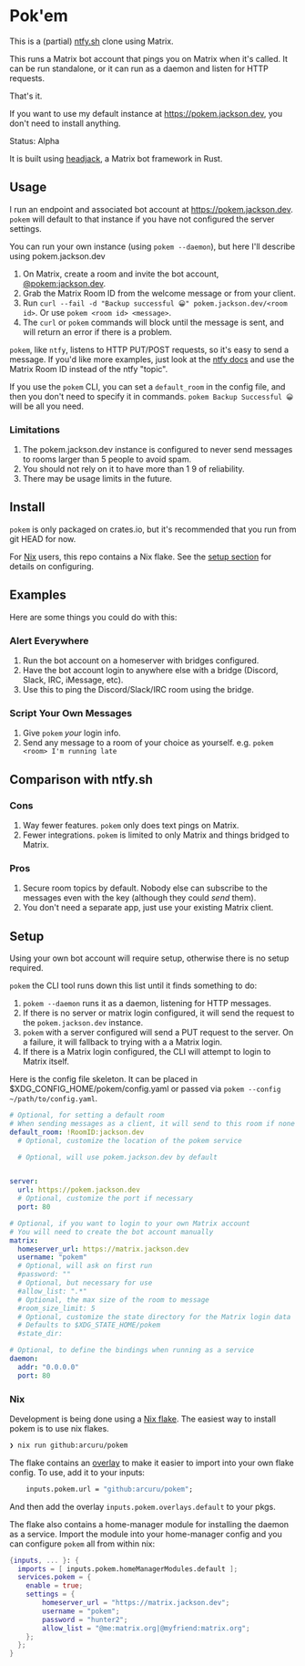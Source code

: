 # Pok'em

This is a (partial) [ntfy.sh](https://ntfy.sh) clone using Matrix.

This runs a Matrix bot account that pings you on Matrix when it's called.
It can be run standalone, or it can run as a daemon and listen for HTTP requests.

That's it.

If you want to use my default instance at https://pokem.jackson.dev, you don't need to install anything.

Status: Alpha

It is built using [headjack](https://github.com/arcuru/headjack), a Matrix bot framework in Rust.

## Usage

I run an endpoint and associated bot account at https://pokem.jackson.dev.
`pokem` will default to that instance if you have not configured the server settings.

You can run your own instance (using `pokem --daemon`), but here I'll describe using pokem.jackson.dev

1. On Matrix, create a room and invite the bot account, [@pokem:jackson.dev](https://matrix.to/#/@pokem:jackson.dev).
2. Grab the Matrix Room ID from the welcome message or from your client.
3. Run `curl --fail -d "Backup successful 😀" pokem.jackson.dev/<room id>`. Or use `pokem <room id> <message>`.
4. The `curl` or `pokem` commands will block until the message is sent, and will return an error if there is a problem.

`pokem`, like `ntfy`, listens to HTTP PUT/POST requests, so it's easy to send a message.
If you'd like more examples, just look at the [ntfy docs](https://docs.ntfy.sh/#step-2-send-a-message) and use the Matrix Room ID instead of the ntfy "topic".

If you use the `pokem` CLI, you can set a `default_room` in the config file, and then you don't need to specify it in commands.
`pokem Backup Successful 😀` will be all you need.

### Limitations

1. The pokem.jackson.dev instance is configured to never send messages to rooms larger than 5 people to avoid spam.
2. You should not rely on it to have more than 1 9 of reliability.
3. There may be usage limits in the future.

## Install

`pokem` is only packaged on crates.io, but it's recommended that you run from git HEAD for now.

For [Nix](https://nixos.org/) users, this repo contains a Nix flake. See the [setup section](#nix) for details on configuring.

## Examples

Here are some things you could do with this:

### Alert Everywhere

1. Run the bot account on a homeserver with bridges configured.
2. Have the bot account login to anywhere else with a bridge (Discord, Slack, IRC, iMessage, etc).
3. Use this to ping the Discord/Slack/IRC room using the bridge.

### Script Your Own Messages

1. Give `pokem` _your_ login info.
2. Send any message to a room of your choice as yourself. e.g. `pokem <room> I'm running late`

## Comparison with ntfy.sh

### Cons

1. Way fewer features. `pokem` only does text pings on Matrix.
2. Fewer integrations. `pokem` is limited to only Matrix and things bridged to Matrix.

### Pros

1. Secure room topics by default. Nobody else can subscribe to the messages even with the key (although they could _send_ them).
2. You don't need a separate app, just use your existing Matrix client.

## Setup

Using your own bot account will require setup, otherwise there is no setup required.

`pokem` the CLI tool runs down this list until it finds something to do:

1. `pokem --daemon` runs it as a daemon, listening for HTTP messages.
2. If there is no server or matrix login configured, it will send the request to the `pokem.jackson.dev` instance.
3. `pokem` with a server configured will send a PUT request to the server. On a failure, it will fallback to trying with a a Matrix login.
4. If there is a Matrix login configured, the CLI will attempt to login to Matrix itself.

Here is the config file skeleton.
It can be placed in $XDG_CONFIG_HOME/pokem/config.yaml or passed via `pokem --config ~/path/to/config.yaml`.

```yaml
# Optional, for setting a default room
# When sending messages as a client, it will send to this room if none is given
default_room: !RoomID:jackson.dev
  # Optional, customize the location of the pokem service

  # Optional, will use pokem.jackson.dev by default


server:
  url: https://pokem.jackson.dev
  # Optional, customize the port if necessary
  port: 80

# Optional, if you want to login to your own Matrix account
# You will need to create the bot account manually
matrix:
  homeserver_url: https://matrix.jackson.dev
  username: "pokem"
  # Optional, will ask on first run
  #password: ""
  # Optional, but necessary for use
  #allow_list: ".*"
  # Optional, the max size of the room to message
  #room_size_limit: 5
  # Optional, customize the state directory for the Matrix login data
  # Defaults to $XDG_STATE_HOME/pokem
  #state_dir:

# Optional, to define the bindings when running as a service
daemon:
  addr: "0.0.0.0"
  port: 80
```

### Nix

Development is being done using a [Nix flake](https://nixos.wiki/wiki/Flakes).
The easiest way to install pokem is to use nix flakes.

```bash
❯ nix run github:arcuru/pokem
```

The flake contains an [overlay](https://nixos.wiki/wiki/Overlays) to make it easier to import into your own flake config.
To use, add it to your inputs:

```nix
    inputs.pokem.url = "github:arcuru/pokem";
```

And then add the overlay `inputs.pokem.overlays.default` to your pkgs.

The flake also contains a home-manager module for installing the daemon as a service.
Import the module into your home-manager config and you can configure `pokem` all from within nix:

```nix
{inputs, ... }: {
  imports = [ inputs.pokem.homeManagerModules.default ];
  services.pokem = {
    enable = true;
    settings = {
        homeserver_url = "https://matrix.jackson.dev";
        username = "pokem";
        password = "hunter2";
        allow_list = "@me:matrix.org|@myfriend:matrix.org";
    };
  };
}
```
